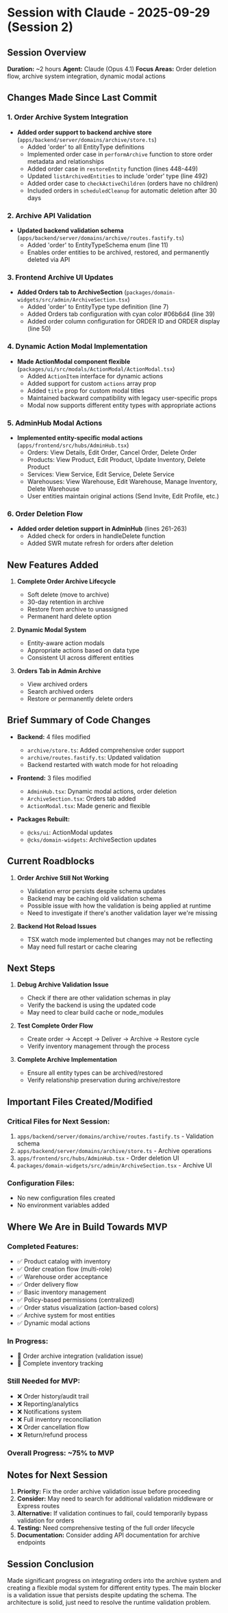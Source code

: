 # Session with Claude - 2025-09-29 (Session 2)

## Session Overview
**Duration:** ~2 hours
**Agent:** Claude (Opus 4.1)
**Focus Areas:** Order deletion flow, archive system integration, dynamic modal actions

## Changes Made Since Last Commit

### 1. Order Archive System Integration
- **Added order support to backend archive store** (`apps/backend/server/domains/archive/store.ts`)
  - Added 'order' to all EntityType definitions
  - Implemented order case in `performArchive` function to store order metadata and relationships
  - Added order case in `restoreEntity` function (lines 448-449)
  - Updated `listArchivedEntities` to include 'order' type (line 492)
  - Added order case to `checkActiveChildren` (orders have no children)
  - Included orders in `scheduledCleanup` for automatic deletion after 30 days

### 2. Archive API Validation
- **Updated backend validation schema** (`apps/backend/server/domains/archive/routes.fastify.ts`)
  - Added 'order' to EntityTypeSchema enum (line 11)
  - Enables order entities to be archived, restored, and permanently deleted via API

### 3. Frontend Archive UI Updates
- **Added Orders tab to ArchiveSection** (`packages/domain-widgets/src/admin/ArchiveSection.tsx`)
  - Added 'order' to EntityType type definition (line 7)
  - Added Orders tab configuration with cyan color #06b6d4 (line 39)
  - Added order column configuration for ORDER ID and ORDER display (line 50)

### 4. Dynamic Action Modal Implementation
- **Made ActionModal component flexible** (`packages/ui/src/modals/ActionModal/ActionModal.tsx`)
  - Added `ActionItem` interface for dynamic actions
  - Added support for custom `actions` array prop
  - Added `title` prop for custom modal titles
  - Maintained backward compatibility with legacy user-specific props
  - Modal now supports different entity types with appropriate actions

### 5. AdminHub Modal Actions
- **Implemented entity-specific modal actions** (`apps/frontend/src/hubs/AdminHub.tsx`)
  - Orders: View Details, Edit Order, Cancel Order, Delete Order
  - Products: View Product, Edit Product, Update Inventory, Delete Product
  - Services: View Service, Edit Service, Delete Service
  - Warehouses: View Warehouse, Edit Warehouse, Manage Inventory, Delete Warehouse
  - User entities maintain original actions (Send Invite, Edit Profile, etc.)

### 6. Order Deletion Flow
- **Added order deletion support in AdminHub** (lines 261-263)
  - Added check for orders in handleDelete function
  - Added SWR mutate refresh for orders after deletion

## New Features Added

1. **Complete Order Archive Lifecycle**
   - Soft delete (move to archive)
   - 30-day retention in archive
   - Restore from archive to unassigned
   - Permanent hard delete option

2. **Dynamic Modal System**
   - Entity-aware action modals
   - Appropriate actions based on data type
   - Consistent UI across different entities

3. **Orders Tab in Admin Archive**
   - View archived orders
   - Search archived orders
   - Restore or permanently delete orders

## Brief Summary of Code Changes

- **Backend:** 4 files modified
  - `archive/store.ts`: Added comprehensive order support
  - `archive/routes.fastify.ts`: Updated validation
  - Backend restarted with watch mode for hot reloading

- **Frontend:** 3 files modified
  - `AdminHub.tsx`: Dynamic modal actions, order deletion
  - `ArchiveSection.tsx`: Orders tab added
  - `ActionModal.tsx`: Made generic and flexible

- **Packages Rebuilt:**
  - `@cks/ui`: ActionModal updates
  - `@cks/domain-widgets`: ArchiveSection updates

## Current Roadblocks

1. **Order Archive Still Not Working**
   - Validation error persists despite schema updates
   - Backend may be caching old validation schema
   - Possible issue with how the validation is being applied at runtime
   - Need to investigate if there's another validation layer we're missing

2. **Backend Hot Reload Issues**
   - TSX watch mode implemented but changes may not be reflecting
   - May need full restart or cache clearing

## Next Steps

1. **Debug Archive Validation Issue**
   - Check if there are other validation schemas in play
   - Verify the backend is using the updated code
   - May need to clear build cache or node_modules

2. **Test Complete Order Flow**
   - Create order → Accept → Deliver → Archive → Restore cycle
   - Verify inventory management through the process

3. **Complete Archive Implementation**
   - Ensure all entity types can be archived/restored
   - Verify relationship preservation during archive/restore

## Important Files Created/Modified

### Critical Files for Next Session:
1. `apps/backend/server/domains/archive/routes.fastify.ts` - Validation schema
2. `apps/backend/server/domains/archive/store.ts` - Archive operations
3. `apps/frontend/src/hubs/AdminHub.tsx` - Order deletion UI
4. `packages/domain-widgets/src/admin/ArchiveSection.tsx` - Archive UI

### Configuration Files:
- No new configuration files created
- No environment variables added

## Where We Are in Build Towards MVP

### Completed Features:
- ✅ Product catalog with inventory
- ✅ Order creation flow (multi-role)
- ✅ Warehouse order acceptance
- ✅ Order delivery flow
- ✅ Basic inventory management
- ✅ Policy-based permissions (centralized)
- ✅ Order status visualization (action-based colors)
- ✅ Archive system for most entities
- ✅ Dynamic modal actions

### In Progress:
- 🔄 Order archive integration (validation issue)
- 🔄 Complete inventory tracking

### Still Needed for MVP:
- ❌ Order history/audit trail
- ❌ Reporting/analytics
- ❌ Notifications system
- ❌ Full inventory reconciliation
- ❌ Order cancellation flow
- ❌ Return/refund process

### Overall Progress: ~75% to MVP

## Notes for Next Session

1. **Priority:** Fix the order archive validation issue before proceeding
2. **Consider:** May need to search for additional validation middleware or Express routes
3. **Alternative:** If validation continues to fail, could temporarily bypass validation for orders
4. **Testing:** Need comprehensive testing of the full order lifecycle
5. **Documentation:** Consider adding API documentation for archive endpoints

## Session Conclusion

Made significant progress on integrating orders into the archive system and creating a flexible modal system for different entity types. The main blocker is a validation issue that persists despite updating the schema. The architecture is solid, just need to resolve the runtime validation problem.